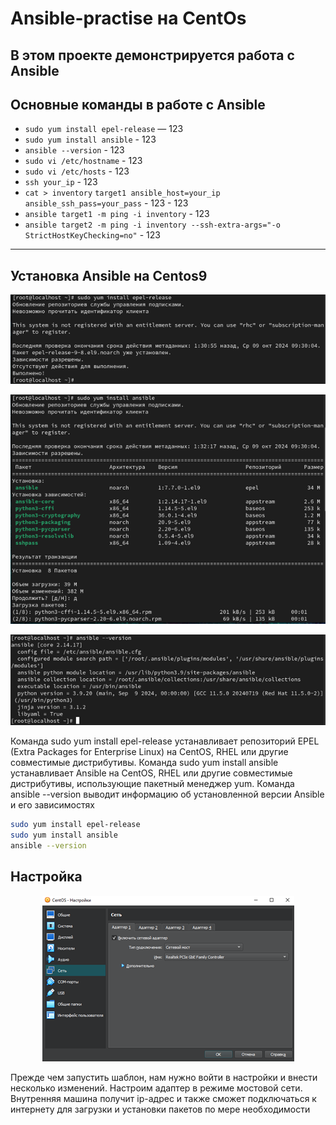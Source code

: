 # Ansible-practise на CentOs

В этом проекте демонстрируется работа с Ansible
---

## Основные команды в работе с Ansible

- `sudo yum install epel-release` — 123
- `sudo yum install ansible` - 123
- `ansible --version` - 123
- `sudo vi /etc/hostname` - 123
- `sudo vi /etc/hosts` - 123
- `ssh your_ip` - 123
- `cat > inventory` `target1 ansible_host=your_ip ansible_ssh_pass=your_pass` - 123 - 123
- `ansible target1 -m ping -i inventory` - 123
- `ansible target2 -m ping -i inventory --ssh-extra-args="-o StrictHostKeyChecking=no"` - 123
---

## Установка Ansible на Centos9

<p align="center">
  <img src="https://github.com/exeleron07/ansible-practice/blob/fcb390092d48468490d85d98b508acc69ac6ad48/img/1.png" alt="Header">
</p>
<p align="center">
  <img src="https://github.com/exeleron07/ansible-practice/blob/fcb390092d48468490d85d98b508acc69ac6ad48/img/2.png" alt="Header">
</p>
<p align="center">
  <img src="https://github.com/exeleron07/ansible-practice/blob/fcb390092d48468490d85d98b508acc69ac6ad48/img/3.png" alt="Header">
</p>

Команда sudo yum install epel-release устанавливает репозиторий EPEL (Extra Packages for Enterprise Linux) на CentOS, RHEL или другие совместимые дистрибутивы. Команда sudo yum install ansible устанавливает Ansible на CentOS, RHEL или другие совместимые дистрибутивы, использующие пакетный менеджер yum. Команда ansible --version выводит информацию об установленной версии Ansible и его зависимостях

```bash
sudo yum install epel-release
sudo yum install ansible
ansible --version
```

## Настройка

<p align="center">
  <img src="https://github.com/exeleron07/ansible-practice/blob/85584da117e0d5a8206295c4a7f59accea823e8f/img/4.png" alt="Header">
</p>

Прежде чем запустить шаблон, нам нужно войти в настройки и внести несколько изменений. Настроим адаптер в режиме мостовой сети. Внутренняя машина получит ip-адрес и также сможет подключаться к интернету для загрузки и установки пакетов по мере необходимости

















